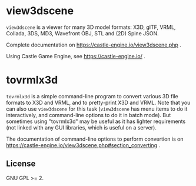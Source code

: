 # view3dscene

`view3dscene` is a viewer for many 3D model formats: X3D, glTF, VRML, Collada, 3DS, MD3, Wavefront OBJ, STL and (2D) Spine JSON.

Complete documentation on https://castle-engine.io/view3dscene.php .

Using Castle Game Engine, see https://castle-engine.io/ .

# tovrmlx3d

`tovrmlx3d` is a simple command-line program to convert various 3D file formats to X3D and VRML, and to pretty-print X3D and VRML. Note that you can also use `view3dscene` for this task (`view3dscene` has menu items to do it interactively, and command-line options to do it in batch mode). But sometimes using "tovrmlx3d" may be useful as it has lighter requirements (not linked with any GUI libraries, which is useful on a server).

The documentation of command-line options to perform convertion is on https://castle-engine.io/view3dscene.php#section_converting .

## License

GNU GPL >= 2.
